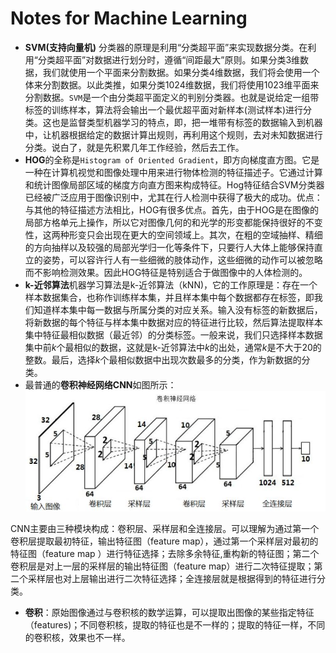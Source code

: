 ﻿# Notes for Machine Learning  
- **SVM(支持向量机)** 分类器的原理是利用“分类超平面”来实现数据分类。在利用“分类超平面”对数据进行划分时，遵循“间距最大”原则。如果分类3维数据，我们就使用一个平面来分割数据。如果分类4维数据，我们将会使用一个体来分割数据。以此类推，如果分类1024维数据，我们将使用1023维平面来分割数据。`SVM`是一个由分类超平面定义的判别分类器。也就是说给定一组带标签的训练样本，算法将会输出一个最优超平面对新样本(测试样本)进行分类。这也是监督类型机器学习的特点，即，把一堆带有标签的数据输入到机器中，让机器根据给定的数据计算出规则，再利用这个规则，去对未知数据进行分类。说白了，就是先积累几年工作经验，然后去工作。  
- **HOG**的全称是`Histogram of Oriented Gradient`，即方向梯度直方图。它是一种在计算机视觉和图像处理中用来进行物体检测的特征描述子。它通过计算和统计图像局部区域的梯度方向直方图来构成特征。Hog特征结合SVM分类器已经被广泛应用于图像识别中，尤其在行人检测中获得了极大的成功。优点：与其他的特征描述方法相比，HOG有很多优点。首先，由于HOG是在图像的局部方格单元上操作，所以它对图像几何的和光学的形变都能保持很好的不变性，这两种形变只会出现在更大的空间领域上。其次，在粗的空域抽样、精细的方向抽样以及较强的局部光学归一化等条件下，只要行人大体上能够保持直立的姿势，可以容许行人有一些细微的肢体动作，这些细微的动作可以被忽略而不影响检测效果。因此HOG特征是特别适合于做图像中的人体检测的。  
- **k-近邻算法**机器学习算法是k-近邻算法（kNN)，它的工作原理是：存在一个样本数据集合，也称作训练样本集，并且样本集中每个数据都存在标签，即我们知道样本集中每一数据与所属分类的对应关系。输入没有标签的新数据后，将新数据的每个特征与样本集中数据对应的特征进行比较，然后算法提取样本集中特征最相似数据（最近邻）的分类标签。一般来说，我们只选择样本数据集中前*k*个最相似的数据，这就是k-近邻算法中*k*的出处，通常*k*是不大于20的整数。最后，选择*k*个最相似数据中出现次数最多的分类，作为新数据的分类。  
- 最普通的**卷积神经网络CNN**如图所示：  
![](CNN_configuration.jpg)  

CNN主要由三种模块构成：卷积层、采样层和全连接层。可以理解为通过第一个卷积层提取最初特征，输出特征图（feature map），通过第一个采样层对最初的特征图（feature map ）进行特征选择；去除多余特征,重构新的特征图；第二个卷积层是对上一层的采样层的输出特征图（feature map）进行二次特征提取；第二个采样层也对上层输出进行二次特征选择；全连接层就是根据得到的特征进行分类。  
- **卷积**：原始图像通过与卷积核的数学运算，可以提取出图像的某些指定特征（features)；不同卷积核，提取的特征也是不一样的；提取的特征一样，不同的卷积核，效果也不一样。
